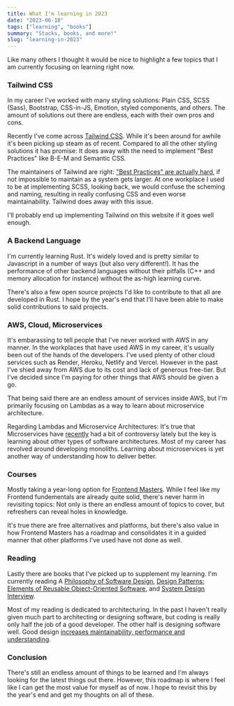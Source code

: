 ```yaml
---
title: What I'm learning in 2023
date: "2023-06-18"
tags: ["learning", "books"]
summary: "Stacks, books, and more!"
slug: "learning-in-2023"
---
```


Like many others I thought it would be nice to highlight a few topics that I am currently focusing on learning right now.

### Tailwind CSS

In my career I've worked with many styling solutions: Plain CSS, SCSS (Sass), Bootstrap, CSS-in-JS, Emotion, styled components, and others. The amount of solutions out there are endless, each with their own pros and cons.

Recently I've come across [Tailwind CSS](https://tailwindcss.com). While it's been around for awhile it's been picking up steam as of recent. Compared to all the other styling solutions it has promise: It does away with the need to implement "Best Practices" like B-E-M and Semantic CSS.

The maintainers of Tailwind are right: ["Best Practices" are actually hard](https://adamwathan.me/css-utility-classes-and-separation-of-concerns/), if not impossible to maintain as a system gets larger. At one workplace I used to be at implementing SCSS, looking back, we would confuse the scheming and naming, resulting in really confusing CSS and even worse maintainability. Tailwind does away with this issue.

I'll probably end up implementing Tailwind on this website if it goes well enough.

### A Backend Language

I'm currently learning Rust. It's widely loved and is pretty similar to Javascript in a number of ways (but also very different!). It has the performance of other backend languages without their pitfalls (C++ and memory allocation for instance) without the as-high learning curve.

There's also a few open source projects I'd like to contribute to that all are developed in Rust. I hope by the year's end that I'll have been able to make solid contributions to said projects.

### AWS, Cloud, Microservices

It's embarassing to tell people that I've never worked with AWS in any manner. In the workplaces that have used AWS in my career, it's usually been out of the hands of the developers. I've used plenty of other cloud services such as Render, Heroku, Netlify and Vercel. However in the past I've shied away from AWS due to its cost and lack of generous free-tier. But I've decided since I'm paying for other things that AWS should be given a go.

That being said there are an endless amount of services inside AWS, but I'm primarily focusing on Lambdas as a way to learn about microservice architecture.

Regarding Lambdas and Microservice Architectures: It's true that Microservices have [recently](https://www.primevideotech.com/video-streaming/scaling-up-the-prime-video-audio-video-monitoring-service-and-reducing-costs-by-90) had a bit of controversy lately but the key is learning about other types of software architectures. Most of my career has revolved around developing monoliths. Learning about microservices is yet another way of understanding how to deliver better.

### Courses

Mostly taking a year-long option for [Frontend Masters](https://frontendmasters.com). While I feel like my Frontend fundementals are already quite solid, there's never harm in revisiting topics: Not only is there an endless amount of topics to cover, but refreshers can reveal holes in knowledge.

It's true there are free alternatives and platforms, but there's also value in how Frontend Masters has a roadmap and consolidates it in a guided manner that other platforms I've used have not done as well.

### Reading

Lastly there are books that I've picked up to supplement my learning. I'm currently reading A [Philosophy of Software Design](https://www.amazon.com/Philosophy-Software-Design-2nd/dp/173210221X), [Design Patterns: Elements of Reusable Object-Oriented Software](https://www.amazon.com/Design-Patterns-Elements-Reusable-Object-Oriented/dp/0201633612/), and [System Design Interview](https://www.amazon.com/System-Design-Interview-insiders-Second/dp/B08CMF2CQF/).

Most of my reading is dedicated to architecturing. In the past I haven't really given much part to architecting or designing software, but coding is really only half the job of a good developer. The other half is designing software well. Good design [increases maintainability, performance and understanding](https://medium.com/swlh/importance-of-software-design-7ffea48ede17).

### Conclusion

There's still an endless amount of things to be learned and I'm always looking for the latest things out there. However, this roadmap is where I feel like I can get the most value for myself as of now. I hope to revisit this by the year's end and get my thoughts on all of these.
